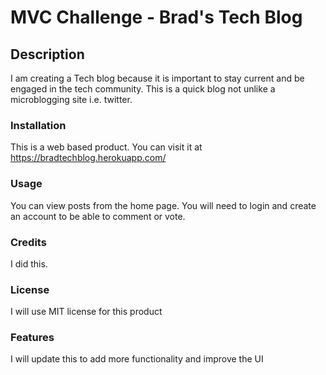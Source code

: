 # MVC Challenge - Brad's Tech Blog

## Description
I am creating a Tech blog because it is important to stay current and be engaged in the tech community.
This is a quick blog not unlike a microblogging site i.e. twitter.

### Installation
This is a web based product. You can visit it at https://bradtechblog.herokuapp.com/

### Usage
You can view posts from the home page. You will need to login and create an account to be able to comment or vote.

### Credits
I did this.

### License
I will use MIT license for this product

### Features
I will update this to add more functionality and improve the UI
